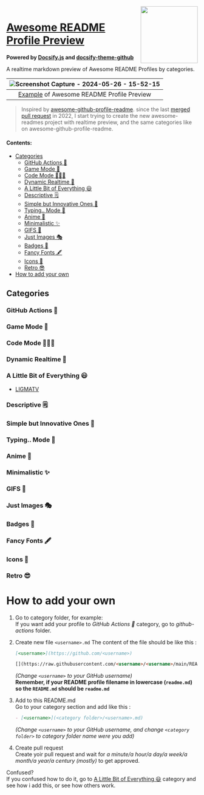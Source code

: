 <img src="https://cdn.jsdelivr.net/gh/LIGMATV/awesome-readme-profile-preview@main/logo.svg" align="right" width="150">

# [Awesome README Profile Preview](https://awesome-gh.vercel.app/)
**Powered by [Docsify.js](https://docsify.js.org/#/) and [docsify-theme-github](https://github.com/LIGMATV/docsify-theme-github)**

A realtime markdown preview of Awesome README Profiles by categories.

| ![Screenshot Capture - 2024-05-26 - 15-52-15](https://github.com/LIGMATV/awesome-readme-profile-preview/assets/143163098/49757c2a-772b-4c40-b409-fc0c0b9101bd) |
|:--:|
| [Example](https://awesome-gh.vercel.app/#/a-little-bit-of-everything/LIGMATV) of Awesome README Profile Preview |

> Inspired by [awesome-github-profile-readme](https://github.com/abhisheknaiidu/awesome-github-profile-readme). since the last [merged pull request](https://github.com/abhisheknaiidu/awesome-github-profile-readme/pulls?q=is%3Apr+is%3Amerged) in 2022, I start trying to create the new awesome-readmes project with realtime preview, and the same categories like on awesome-github-profile-readme.

#### Contents:

- [Categories](#categories)
    - [GitHub Actions 🤖](#github-actions-🤖)
    - [Game Mode 🚀](#game-mode-🚀)
    - [Code Mode 👨🏽‍💻](#code-mode-👨🏽‍💻)
    - [Dynamic Realtime 💫](#dynamic-realtime-💫)
    - [A Little Bit of Everything 😃](#a-little-bit-of-everything-😃)
    - [Descriptive 🗒](#descriptive-🗒)
    - [Simple but Innovative Ones 🤗](#simple-but-innovative-ones-🤗)
    - [Typing.. Mode 🎰](#typing-mode-🎰)
    - [Anime 👾](#anime-👾)
    - [Minimalistic ✨](#minimalistic-✨)
    - [GIFS 👻](#gifs-👻)
    - [Just Images 🎭](#just-images-🎭)
    - [Badges 🎫](#badges-🎫)
    - [Fancy Fonts 🖋](#fancy-fonts-🖋)
    - [Icons 🎯](#icons-🎯)
    - [Retro 😎](#retro-😎)
- [How to add your own](#how-to-add-your-own)

## Categories

### GitHub Actions 🤖

### Game Mode 🚀

### Code Mode 👨🏽‍💻

### Dynamic Realtime 💫

### A Little Bit of Everything 😃

- [LIGMATV](a-little-bit-of-everything/LIGMATV.md)

### Descriptive 🗒

### Simple but Innovative Ones 🤗

### Typing.. Mode 🎰

### Anime 👾

### Minimalistic ✨

### GIFS 👻

### Just Images 🎭

### Badges 🎫

### Fancy Fonts 🖋

### Icons 🎯

### Retro 😎

# How to add your own

1. Go to category folder, for example:  
   If you want add your profile to *GitHub Actions 🤖* category, go to *github-actions* folder.

2. Create new file `<username>.md`
   The content of the file should be like this :

   ```md
   [<username>](https://github.com/<username>)

   [](https://raw.githubusercontent.com/<username>/<username>/main/README.md ':include')
   ```

   *(Change `<username>` to your GitHub username)*  
   **Remember, if your README profile filename in lowercase (`readme.md`) so the `README.md` should be `readme.md`**

3. Add to this README.md  
   Go to your category section and add like this :

   ```md
   - [<username>](<category folder>/<username>.md)
   ```

   *(Change `<username>` to your GitHub username, and change `<category folder>` to category folder name were you add)*  

4. Create pull request  
   Create yoir pull request and wait for *a minute/a hour/a day/a week/a month/a year/a century (mostly)* to get approved.

Confused?  
   If you confused how to do it, go to [A Little Bit of Everything 😃](#a-little-bit-of-everything-😃) category and see how i add this, or see how others work.  
